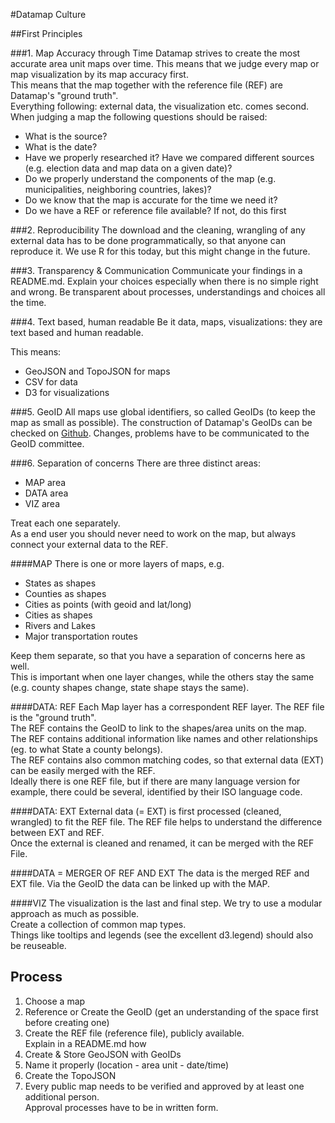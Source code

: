 #Datamap Culture

##First Principles

###1. Map Accuracy through Time
Datamap strives to create the most accurate area unit maps over time.
This means that we judge every map or map visualization by its map accuracy first.     
This means that the map together with the reference file (REF) are Datamap's "ground truth".    
Everything following: external data, the visualization etc. comes second. 
When judging a map the following questions should be raised:   
- What is the source?
- What is the date?
- Have we properly researched it? Have we compared different sources (e.g. election data and map data on a given date)?
- Do we properly understand the components of the map (e.g. municipalities, neighboring countries, lakes)?
- Do we know that the map is accurate for the time we need it?
- Do we have a REF or reference file available? If not, do this first

###2. Reproducibility
The download and the cleaning, wrangling of any external data has to be done programmatically, so that anyone can reproduce it. 
We use R for this today, but this might change in the future.

###3. Transparency & Communication
Communicate your findings in a README.md.
Explain your choices especially when there is no simple right and wrong.
Be transparent about processes, understandings and choices all the time.

###4. Text based, human readable
Be it data, maps, visualizations: they are text based and human readable.   

This means:
- GeoJSON and TopoJSON for maps
- CSV for data
- D3 for visualizations

###5. GeoID
All maps use global identifiers, so called GeoIDs (to keep the map as small as possible).
The construction of Datamap's GeoIDs can be checked on [Github](https://github.com/datamapio/geoid/blob/master/lookup.md).
Changes, problems have to be communicated to the GeoID committee.

###6. Separation of concerns
There are three distinct areas:
- MAP area
- DATA area
- VIZ area  

Treat each one separately.            
As a end user you should never need to work on the map, but always connect your external data to the REF.

####MAP
There is one or more layers of maps, e.g. 
- States as shapes   
- Counties as shapes
- Cities as points (with geoid and lat/long)
- Cities as shapes
- Rivers and Lakes
- Major transportation routes

Keep them separate, so that you have a separation of concerns here as well.     
This is important when one layer changes, while the others stay the same (e.g. county shapes change, state shape stays the same).   


####DATA: REF
Each Map layer has a correspondent REF layer. The REF file is the "ground truth".         
The REF contains the GeoID to link to the shapes/area units on the map.             
The REF contains additional information like names and other relationships (eg. to what State a county belongs).            
The REF contains also common matching codes, so that external data (EXT) can be easily merged with the REF.                   
Ideally there is one REF file, but if there are many language version for example, there could be several, identified by their ISO language code.

####DATA: EXT
External data (= EXT) is first processed (cleaned, wrangled) to fit the REF file. 
The REF file helps to understand the difference between EXT and REF.      
Once the external is cleaned and renamed, it can be merged with the REF File.

####DATA = MERGER OF REF AND EXT
The data is the merged REF and EXT file. Via the GeoID the data can be linked up with the MAP.

####VIZ 
The visualization is the last and final step. We try to use a modular approach as much as possible.        
Create a collection of common map types.        
Things like tooltips and legends (see the excellent d3.legend) should also be reuseable.      


## Process
1. Choose a map
2. Reference or Create the GeoID (get an understanding of the space first before creating one)
3. Create the REF file (reference file), publicly available.     
   Explain in a README.md how  
4. Create & Store GeoJSON with GeoIDs    
5. Name it properly (location - area unit - date/time)   
5. Create the TopoJSON
6. Every public map needs to be verified and approved by at least one additional person.     
   Approval processes have to be in written form.  

